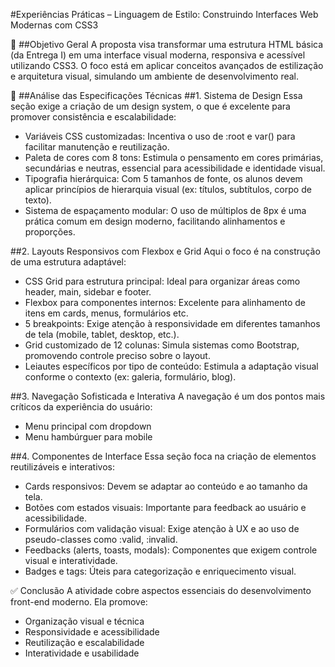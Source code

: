 #Experiências Práticas – Linguagem de Estilo: Construindo Interfaces Web Modernas com CSS3

🎯 ##Objetivo Geral
A proposta visa transformar uma estrutura HTML básica (da Entrega I) em uma interface visual moderna, responsiva e acessível utilizando CSS3. O foco está em aplicar conceitos avançados de estilização e arquitetura visual, simulando um ambiente de desenvolvimento real.

🧩 ##Análise das Especificações Técnicas
##1. Sistema de Design
Essa seção exige a criação de um design system, o que é excelente para promover consistência e escalabilidade:
- Variáveis CSS customizadas: Incentiva o uso de :root e var() para facilitar manutenção e reutilização.
- Paleta de cores com 8 tons: Estimula o pensamento em cores primárias, secundárias e neutras, essencial para acessibilidade e identidade visual.
- Tipografia hierárquica: Com 5 tamanhos de fonte, os alunos devem aplicar princípios de hierarquia visual (ex: títulos, subtítulos, corpo de texto).
- Sistema de espaçamento modular: O uso de múltiplos de 8px é uma prática comum em design moderno, facilitando alinhamentos e proporções.

##2. Layouts Responsivos com Flexbox e Grid
Aqui o foco é na construção de uma estrutura adaptável:
- CSS Grid para estrutura principal: Ideal para organizar áreas como header, main, sidebar e footer.
- Flexbox para componentes internos: Excelente para alinhamento de itens em cards, menus, formulários etc.
- 5 breakpoints: Exige atenção à responsividade em diferentes tamanhos de tela (mobile, tablet, desktop, etc.).
- Grid customizado de 12 colunas: Simula sistemas como Bootstrap, promovendo controle preciso sobre o layout.
- Leiautes específicos por tipo de conteúdo: Estimula a adaptação visual conforme o contexto (ex: galeria, formulário, blog).

##3. Navegação Sofisticada e Interativa
A navegação é um dos pontos mais críticos da experiência do usuário:
- Menu principal com dropdown
- Menu hambúrguer para mobile

##4. Componentes de Interface
Essa seção foca na criação de elementos reutilizáveis e interativos:
- Cards responsivos: Devem se adaptar ao conteúdo e ao tamanho da tela.
- Botões com estados visuais: Importante para feedback ao usuário e acessibilidade.
- Formulários com validação visual: Exige atenção à UX e ao uso de pseudo-classes como :valid, :invalid.
- Feedbacks (alerts, toasts, modals): Componentes que exigem controle visual e interatividade.
- Badges e tags: Úteis para categorização e enriquecimento visual.

✅ Conclusão
A atividade cobre aspectos essenciais do desenvolvimento front-end moderno. Ela promove:
- Organização visual e técnica
- Responsividade e acessibilidade
- Reutilização e escalabilidade
- Interatividade e usabilidade


